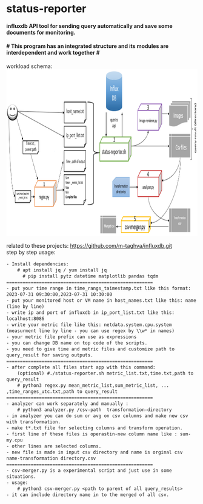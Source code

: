 # status-reporter
<h4>influxdb API tool for sending query automatically and save some documents for monitoring.</h4>
<h4># This program has an integrated structure and its modules are interdependent and work together #</h4>
workload schema:
<img src="reporter.png" width="1288" height="439"/>

related to these projects: https://github.com/m-taghva/influxdb.git
<br>step by step usage:</br>
   
    - Install dependencies:
        # apt install jq / yum install jq 
          # pip install pytz datetime matplotlib pandas tqdm  
    ======================================================
    - put your time range in time_rangs_taimestamp.txt like this format: 2023-07-31 09:30:00,2023-07-31 10:30:00
    - put your monitored host or VM name in host_names.txt like this: name (line by line)
    - write ip and port of influxdb in ip_port_list.txt like this: localhost:8086
    - write your metric file like this: netdata.system.cpu.system (measurment line by line - you can use regex by \\w* in names)
    - your metric file prefix can use as expressions
    - you can change DB name on top code of the scripts. 
    - you need to give time and metric files and customize path to query_result for saving outputs.
    ======================================================
    - after complete all files start app with this command:
        (optional) #./status-reporter.sh metric_list.txt,time.txt,path to query_result
        # python3 regex.py mean_metric_list,sum_metric_list, ... ,time_ranges_utc.txt,path to query_result
    ======================================================
    - analyzer can work separately and manually :
        # python3 analyzer.py /csv-path  transformation-directory
    - in analyzer you can do sum or avg on csv columns and make new csv with transformation.
    - make t*.txt file for selecting columns and transform operation. 
    - first line of these files is operastin-new column name like : sum-my.cpu
    - other lines are selected columns.
    - new file is made in input csv directory and name is orginal csv name-transformation directory.csv
    ======================================================
    - csv-merger.py is a experimental script and just use in some situations.
    - usage:
        # python3 csv-merger.py <path to parent of all query_results>
    - it can include directory name in to the merged of all csv.
